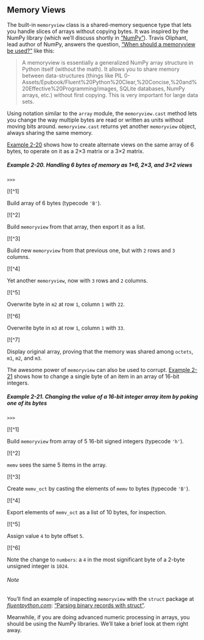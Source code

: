## Memory Views

The built-in `memoryview` class is a shared-memory sequence type that lets you handle slices of arrays without copying bytes. It was inspired by the NumPy library (which we’ll discuss shortly in [“NumPy”](#numpy_sec)). Travis Oliphant, lead author of NumPy, answers the question, [“When should a memoryview be used?”](https://fpy.li/2-17) like this:

> A memoryview is essentially a generalized NumPy array structure in Python itself (without the math). It allows you to share memory between data-structures (things like PIL 0-Assets/Epubook/Fluent%20Python%20Clear,%20Concise,%20and%20Effective%20Programming/images, SQLite databases, NumPy arrays, etc.) without first copying. This is very important for large data sets.

Using notation similar to the `array` module, the `memoryview.cast` method lets you change the way multiple bytes are read or written as units without moving bits around. `memoryview.cast` returns yet another `memoryview` object, always sharing the same memory.

[Example 2-20](#ex_memoryview_demo) shows how to create alternate views on the same array of 6 bytes, to operate on it as a 2×3 matrix or a 3×2 matrix.

##### Example 2-20. Handling 6 bytes of memory as 1×6, 2×3, and 3×2 views

```
>>> 
```

[![^1]

Build array of 6 bytes (typecode `'B'`).

[![^2]

Build `memoryview` from that array, then export it as a list.

[![^3]

Build new `memoryview` from that previous one, but with `2` rows and `3` columns.

[![^4]

Yet another `memoryview`, now with `3` rows and `2` columns.

[![^5]

Overwrite byte in `m2` at row `1`, column `1` with `22`.

[![^6]

Overwrite byte in `m3` at row `1`, column `1` with `33`.

[![^7]

Display original array, proving that the memory was shared among `octets`, `m1`, `m2`, and `m3`.

The awesome power of `memoryview` can also be used to corrupt. [Example 2-21](#ex_memoryview_evil_demo) shows how to change a single byte of an item in an array of 16-bit integers.

##### Example 2-21. Changing the value of a 16-bit integer array item by poking one of its bytes

```
>>> 
```

[![^1]

Build `memoryview` from array of 5 16-bit signed integers (typecode `'h'`).

[![^2]

`memv` sees the same 5 items in the array.

[![^3]

Create `memv_oct` by casting the elements of `memv` to bytes (typecode `'B'`).

[![^4]

Export elements of `memv_oct` as a list of 10 bytes, for inspection.

[![^5]

Assign value `4` to byte offset `5`.

[![^6]

Note the change to `numbers`: a `4` in the most significant byte of a 2-byte unsigned integer is `1024`.

###### Note

You’ll find an example of inspecting `memoryview` with the `struct` package at [_fluentpython.com_](http://fluentpython.com): [“Parsing binary records with struct”](https://fpy.li/2-18).

Meanwhile, if you are doing advanced numeric processing in arrays, you should be using the NumPy libraries. We’ll take a brief look at them right away.